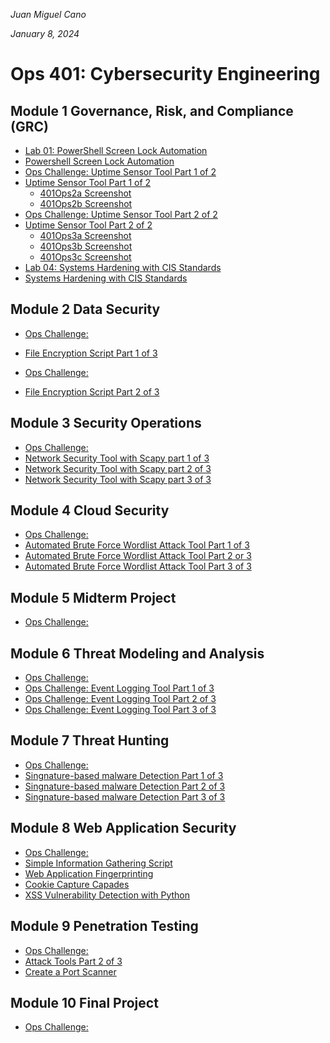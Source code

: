*Juan Miguel Cano*

*January 8, 2024*

# Ops 401: Cybersecurity Engineering

## Module 1 Governance, Risk, and Compliance (GRC)
- [Lab 01: PowerShell Screen Lock Automation](401Lab1.md)
- [Powershell Screen Lock Automation](401Lab1.ps1)
- [Ops Challenge: Uptime Sensor Tool Part 1 of 2](401Ops2.md)
- [Uptime Sensor Tool Part 1 of 2](401Ops2.py)
    - [401Ops2a Screenshot](Photo_Screenshots/401Ops2a.png)
    - [401Ops2b Screenshot](Photo_Screenshots/401Ops2b.png)
- [Ops Challenge: Uptime Sensor Tool Part 2 of 2](401Ops3.md)    
- [Uptime Sensor Tool Part 2 of 2](401Ops3.py)
    - [401Ops3a Screenshot](Photo_Screenshots/401Ops3a.png)
    - [401Ops3b Screenshot](Photo_Screenshots/401Ops3b.png)
    - [401Ops3c Screenshot](Photo_Screenshots/401Ops3c.png)
- [Lab 04: Systems Hardening with CIS Standards]()
- [Systems Hardening with CIS Standards](401Lab4.ps1)


## Module 2 Data Security
- [ Ops Challenge: ]()
- [File Encryption Script Part 1 of 3](401Ops6.py)

- [ Ops Challenge: ]()
- [File Encryption Script Part 2 of 3](https://github.com/jmcano50/Ops401/blob/main/401Ops7.py)


## Module 3 Security Operations
- [ Ops Challenge: ]()
- [Network Security Tool with Scapy part 1 of 3](401Ops11.py)
- [Network Security Tool with Scapy part 2 of 3](401Ops12.py)
- [Network Security Tool with Scapy part 3 of 3](401Ops13.py)
## Module 4 Cloud Security
- [ Ops Challenge: ]()
- [Automated Brute Force Wordlist Attack Tool Part 1 of 3](401Ops16.py)
- [Automated Brute Force Wordlist Attack Tool Part 2 or 3](401Ops17.py)
- [Automated Brute Force Wordlist Attack Tool Part 3 of 3](401Ops18.py)



## Module 5 Midterm Project
- [ Ops Challenge: ]()



## Module 6 Threat Modeling and Analysis
- [ Ops Challenge: ]()
- [Ops Challenge: Event Logging Tool Part 1 of 3](401Ops26.py)
- [Ops Challenge: Event Logging Tool Part 2 of 3](401Ops27.py)
- [Ops Challenge: Event Logging Tool Part 3 of 3](401Ops28.py)



## Module 7 Threat Hunting
- [ Ops Challenge: ]()
- [Singnature-based malware Detection Part 1 of 3](401Ops31.py)
- [Singnature-based malware Detection Part 2 of 3](401Ops32.py)
- [Singnature-based malware Detection Part 3 of 3](401Ops33.py)


## Module 8 Web Application Security
- [ Ops Challenge: ]()
- [Simple Information Gathering Script](401Ops35.nse)
- [Web Application Fingerprinting](401Ops36.py)
- [Cookie Capture Capades](401Ops37.py)
- [XSS Vulnerability Detection with Python](401Ops38.py)


## Module 9 Penetration Testing
- [ Ops Challenge: ]()
- [Attack Tools Part 2 of 3](401Ops42.py)
- [Create a Port Scanner](401Ops43.py)


## Module 10 Final Project
- [ Ops Challenge: ]()
